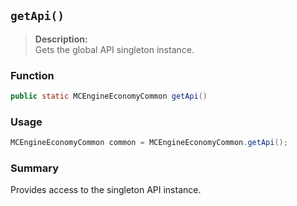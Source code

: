 ## `getApi()`

> **Description:**  
Gets the global API singleton instance.

### Function
```java
public static MCEngineEconomyCommon getApi()
```

### Usage
```java
MCEngineEconomyCommon common = MCEngineEconomyCommon.getApi();
```

### Summary
Provides access to the singleton API instance.
